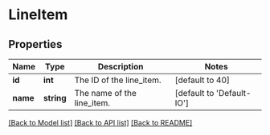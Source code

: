 # LineItem

## Properties
Name | Type | Description | Notes
------------ | ------------- | ------------- | -------------
**id** | **int** | The ID of the line_item. | [default to 40]
**name** | **string** | The name of the line_item. | [default to 'Default-IO']

[[Back to Model list]](../README.md#documentation-for-models) [[Back to API list]](../README.md#documentation-for-api-endpoints) [[Back to README]](../README.md)


